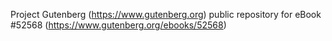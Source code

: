 Project Gutenberg (https://www.gutenberg.org) public repository for
eBook #52568 (https://www.gutenberg.org/ebooks/52568)
